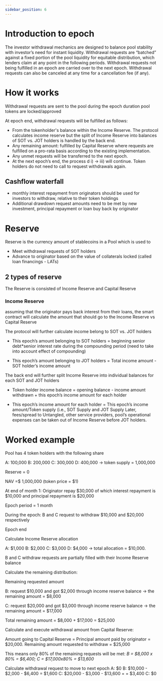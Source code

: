 ```yaml
---
sidebar_position: 6
---
```


# Introduction to epoch
The investor withdrawal mechanics are designed to balance pool stability with investor’s need for instant liquidity. Withdrawal requests are “batched” against a fixed portion of the pool liquidity for equitable distribution, which lenders claim at any point in the following periods. Withdrawal requests not being fulfilled in an epoch are carried over to the next epoch. Withdrawal requests can also be canceled at any time for a cancellation fee (if any).


# How it works
Withdrawal requests are sent to the pool during the epoch duration pool tokens are locked/approved 

At epoch end, withdrawal requests will be fulfilled as follows:
- From the tokenholder's balance within the Income Reserve. The protocol calculates income reserve but the split of Income Reserve into balances of SOT vs. JOT holders is handled by the back end.  
- Any remaining amount: fulfilled by Capital Reserve where requests are fulfilled on a pro-rata basis according to the existing implementation. 
- Any unmet requests will be transferred to the next epoch.
- At the next epoch’s end, the process d i) -> iii) will continue. Token holders do not need to call to request withdrawals again.

## Cashflow waterfall
- monthly interest repayment from originators should be used for investors to withdraw, relative to their token holdings
- Additional drawdown request amounts need to be met by new investment, principal repayment or loan buy back by originator

# Reserve
Reserve is the currency amount of stablecoins in a Pool which is used to 
- Meet withdrawal requests of SOT holders 
- Advance to originator based on the value of collaterals locked (called loan financings - LATs)

## 2 types of reserve
The Reserve is consisted of Income Reserve and Capital Reserve

### Income Reserve 
assuming that the originator pays back interest from their loans, the smart contract will calculate the amount that should go to the Income Reserve vs Capital Reserve

The protocol will further calculate income belong to SOT vs. JOT holders

- This epoch’s amount belonging to SOT holders = beginning senior debt*senior interest rate during the compounding period (need to take into account effect of compounding)

- This epoch’s amount belonging to JOT holders = Total income amount - SOT holder’s income amount

The back end will further split Income Reserve into individual balances for each SOT and JOT holders 

- Token holder income balance = opening balance - income amount withdrawn + this epoch’s income amount for each holder

- This epoch’s income amount for each holder = This epoch’s income amount/Token supply (i.e., SOT Supply and JOT Supply
Later, fees/spread to Untangled, other service providers, pool’s operational expenses can be taken out of Income Reserve before JOT holders.

# Worked example
Pool has 4 token holders with the following share

A: 100,000 B: 200,000 C: 300,000 D: 400,000 -> token supply = 1,000,000  

Reserve = 0

NAV =$ 1,000,000 (token price = $1)

At end of month 1: Originator repay $30,000 of which  interest repayment is $10,000 and principal repayment is $20,000

Epoch period = 1 month

During the epoch: B and C request to withdraw $10,000 and $20,000 respectively

Epoch end

Calculate Income Reserve allocation

A: $1,000 B: $2,000 C: $3,000 D: $4,000 -> total allocation = $10,000. 

B and C withdraw requests are partially filled with their Income Reserve balance 

Calculate the remaining distribution:

Remaining requested amount

B: request $10,000 and got $2,000 through income reserve balance -> the remaining amount = $8,000

C: request $20,000 and got $3,000 through income reserve balance -> the remaining amount = $17,000

Total remaining amount = $8,000 + $17,000 = $25,000

Calculate and execute withdrawal amount from Capital Reserve:

Amount going to Capital Reserve = Principal amount paid by originator = $20,000. Remaining amount requested to withdraw = $25,000 

This means only 80% of the remaining requests will be met: *B = $8,000 x 80% = $6,400; C = $17,000x80% = $13,600*   

Calculate withdrawal request to move to next epoch
A: $0
B: $10,000 - $2,000 - $6,400 = $1,600
C: $20,000 - $3,000 - $13,600 = = $3,400
C: $0  
